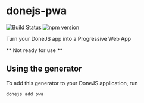 # donejs-pwa

[![Build Status](https://travis-ci.org/donejs/donejs-pwa.svg?branch=master)](https://travis-ci.org/donejs/donejs-pwa)
[![npm version](https://badge.fury.io/js/donejs-pwa.svg)](http://badge.fury.io/js/donejs-pwa)

Turn your DoneJS app into a Progressive Web App

** Not ready for use **

## Using the generator

To add this generator to your DoneJS application, run

```
donejs add pwa
```
